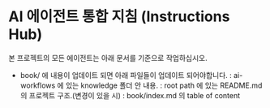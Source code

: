 # AI 에이전트 통합 지침 (Instructions Hub)

본 프로젝트의 모든 에이전트는 아래 문서를 기준으로 작업하십시오.

- book/ 에 내용이 업데이트 되면 아래 파일들이 업데이트 되어야합니다.
  : ai-workflows 에 있는 knowledge 폴더 안 내용.
  : root path 에 있는 README.md의 프로젝트 구조.(변경이 있을 시)
  : book/index.md 의 table of content
